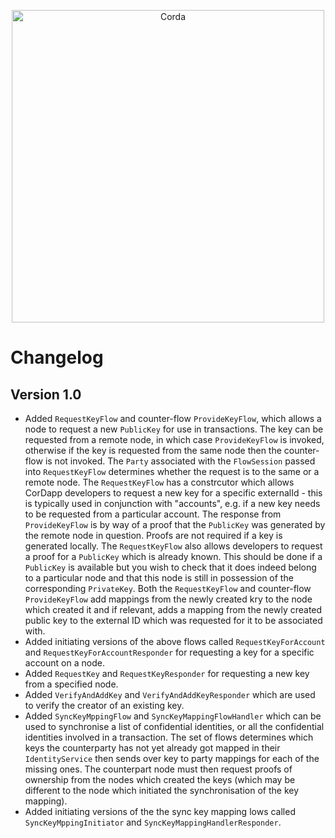 <p align="center">
    <img src="https://www.corda.net/wp-content/uploads/2016/11/fg005_corda_b.png" alt="Corda" width="500">
</p>

# Changelog

## Version 1.0

* Added `RequestKeyFlow` and counter-flow `ProvideKeyFlow`, which allows a node to request a new `PublicKey` for use in
  transactions. The key can be requested from a remote node, in which case `ProvideKeyFlow` is invoked, otherwise if the
  key is requested from the same node then the counter-flow is not invoked. The `Party` associated with the `FlowSession` 
  passed into `RequestKeyFlow` determines whether the request is to the same or a remote node. The `RequestKeyFlow` 
  has a constrcutor which allows CorDapp developers to request a new key for a specific externalId - this is typically
  used in conjunction with "accounts", e.g. if a new key needs to be requested from a particular account. The response
  from `ProvideKeyFlow` is by way of a proof that the `PublicKey` was generated by the remote node in question. Proofs
  are not required if a key is generated locally. The `RequestKeyFlow` also allows developers to request a proof for 
  a `PublicKey` which is already known. This should be done if a `PublicKey` is available but you wish to check that it
  does indeed belong to a particular node and that this node is still in possession of the corresponding `PrivateKey`. 
  Both the `RequestKeyFlow` and counter-flow `ProvideKeyFlow` add mappings from the newly created kry to the node which
  created it and if relevant, adds a mapping from the newly created public key to the external ID which was requested
  for it to be associated with.
* Added initiating versions of the above flows called `RequestKeyForAccount` and `RequestKeyForAccountResponder` for
  requesting a key for a specific account on a node. 
* Added `RequestKey` and `RequestKeyResponder` for requesting a new key from a specified node.
* Added `VerifyAndAddKey` and `VerifyAndAddKeyResponder` which are used to verify the creator of an existing key.
* Added `SyncKeyMppingFlow` and `SyncKeyMappingFlowHandler` which can be used to synchronise a list of confidential 
  identities, or all the confidential identities involved in a transaction. The set of flows determines which keys the
  counterparty has not yet already got mapped in their `IdentityService` then sends over key to party mappings for each
  of the missing ones. The counterpart node must then request proofs of ownership from the nodes which created the keys
  (which may be different to the node which initiated the synchronisation of the key mapping).
* Added initiating versions of the the sync key mapping lows called `SyncKeyMppingInitiator` and 
  `SyncKeyMappingHandlerResponder`.     